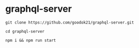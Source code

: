 # graphql-server

`git clone https://github.com/goodok21/graphql-server.git`

`cd graphql-server`

`npm i && npm run start`
